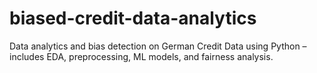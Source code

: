 # biased-credit-data-analytics
Data analytics and bias detection on German Credit Data using Python – includes EDA, preprocessing, ML models, and fairness analysis.
